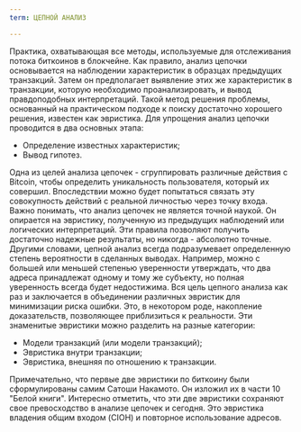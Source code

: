 ```yaml
---
term: ЦЕПНОЙ АНАЛИЗ

---
```

Практика, охватывающая все методы, используемые для отслеживания потока биткоинов в блокчейне. Как правило, анализ цепочки основывается на наблюдении характеристик в образцах предыдущих транзакций. Затем он предполагает выявление этих же характеристик в транзакции, которую необходимо проанализировать, и вывод правдоподобных интерпретаций. Такой метод решения проблемы, основанный на практическом подходе к поиску достаточно хорошего решения, известен как эвристика. Для упрощения анализ цепочки проводится в два основных этапа:


- Определение известных характеристик;
- Вывод гипотез.

Одна из целей анализа цепочек - сгруппировать различные действия с Bitcoin, чтобы определить уникальность пользователя, который их совершил. Впоследствии можно будет попытаться связать эту совокупность действий с реальной личностью через точку входа. Важно понимать, что анализ цепочек не является точной наукой. Он опирается на эвристику, полученную из предыдущих наблюдений или логических интерпретаций. Эти правила позволяют получить достаточно надежные результаты, но никогда - абсолютно точные. Другими словами, цепной анализ всегда подразумевает определенную степень вероятности в сделанных выводах. Например, можно с большей или меньшей степенью уверенности утверждать, что два адреса принадлежат одному и тому же субъекту, но полная уверенность всегда будет недостижима. Вся цель цепного анализа как раз и заключается в объединении различных эвристик для минимизации риска ошибки. Это, в некотором роде, накопление доказательств, позволяющее приблизиться к реальности. Эти знаменитые эвристики можно разделить на разные категории:


- Модели транзакций (или модели транзакций);
- Эвристика внутри транзакции;
- Эвристика, внешняя по отношению к транзакции.

Примечательно, что первые две эвристики по биткоину были сформулированы самим Сатоши Накамото. Он изложил их в части 10 "Белой книги". Интересно отметить, что эти две эвристики сохраняют свое превосходство в анализе цепочек и сегодня. Это эвристика владения общим входом (CIOH) и повторное использование адресов.